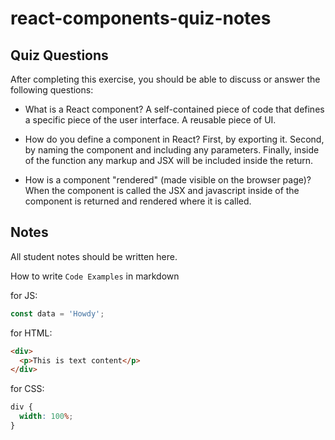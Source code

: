 # react-components-quiz-notes

## Quiz Questions

After completing this exercise, you should be able to discuss or answer the following questions:

- What is a React component?
  A self-contained piece of code that defines a specific piece of the user interface. A reusable piece of UI.

- How do you define a component in React?
  First, by exporting it. Second, by naming the component and including any parameters. Finally, inside of the function any markup and JSX will be included inside the return.

- How is a component "rendered" (made visible on the browser page)?
  When the component is called the JSX and javascript inside of the component is returned and rendered where it is called.

## Notes

All student notes should be written here.

How to write `Code Examples` in markdown

for JS:

```javascript
const data = 'Howdy';
```

for HTML:

```html
<div>
  <p>This is text content</p>
</div>
```

for CSS:

```css
div {
  width: 100%;
}
```
